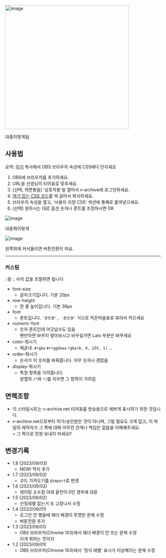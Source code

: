 <img width="400" alt="image" src="https://user-images.githubusercontent.com/5380174/264984078-5805cbf5-7e64-4a0e-a2c0-1d9656b84dd6.png">

대충이렇게됨.

## 사용법

요약: [이거](https://gist.githubusercontent.com/hibiyasleep/9e54a4aacb014faa3dc96cd78a1ad2cc/raw/index.css) 복사해서 OBS 브라우저 속성에 CSS에다 던지세요

1. OBS에 브라우저를 추가하세요.
2. URL을 선생님의 티어표로 맞추세요.
3. (선택, 하면좋음) '상호작용'을 열어서 v-archive에 로그인하세요.
4. [여기 있는 CSS 코드](https://gist.githubusercontent.com/hibiyasleep/9e54a4aacb014faa3dc96cd78a1ad2cc/raw/index.css)를 싹 긁어서 복사하세요.
5. 브라우저 속성을 열고, '사용자 지정 CSS' 섹션에 통째로 붙여넣으세요.
6. (선택) 원하시는 대로 옵션 숫자나 폰트를 조정하시면 OK

![image](https://user-images.githubusercontent.com/5380174/264958921-183b781b-373e-4f5d-aac8-ba2a37f2b5ae.png)

대충뭐이렇게

![image](https://user-images.githubusercontent.com/5380174/265020134-f799e0f6-6f75-43de-89be-4fa3c49f89eb.png)

왼쪽위에 커서올리면 버튼전환이 떠요.

---

### 커스텀
`:`랑 `;` 사이 값을 조절하면 됩니다.

- font-size
  - 글자크기입니다. 기본 20px
- row-height
  - 한 줄 높이입니다. 기본 36px
- font
  - 폰트입니다. `'폰트명', '폰트명'` 식으로 작은따옴표로 묶어서 적으세요
- numeric-font
  - 숫자 폰트인데 어긋날수도 있음  
    왠만하면 바꾸지 말아보시고 바꾸실거면 Lato 부분만 바꾸세요
- color-뭐시기
  - 제곧내. `#rgba` `#rrggbbaa` `rgba(0, 0, 255, 1)` …
- order-뭐시기
  - 순서가 이 숫자를 바꿔줍니다. 아무 숫자나 괜찮음
- display-뭐시기
  - 특정 항목을 가려줍니다.  
    양옆의 `/*`와 `*/`를 지우면 그 항목이 가려짐  

## 면책조항

* 이 스타일시트는 v-archive.net 티어표를 방송용으로 예쁘게 표시하기 위한 것입니다.
* v-archive.net으로부터 허가/승인받은 것이 아니며, 그럴 필요도 크게 없고, 이 파일의 제작자가 그 쪽에 대해 아무런 관계나 책임은 없음을 이해해주세요.  
  = 그 쪽으로 민원 보내지 마세요!!
  
## 변경기록

* 1.8 (2023/09/03)
  * NEW! 딱지 추가
* 1.7 (2023/09/02)
  * 코드 가져오기를 `@import`로 변경
* 1.6 (2023/09/02)
  * 레이팅 소수점 아래 끝전이 0인 경우에 대응
* 1.5 (2023/09/02)
  * 산정레벨 없는거 또 고장나서 수정
* 1.4 (2023/09/01)
  * 로그인 안 했을때 헤더 배경이 투명한 문제 수정
  * 버튼전환 추가
* 1.3 (2023/09/01)
  * OBS 브라우저(Chrome 103)에서 헤더 배경이 안 뜨는 문제 수정  
    이게 뭐하는 짓이지
* 1.2 (2023/09/01)
  * OBS 브라우저(Chrome 103)에서 '정식 레벨' 표시가 이상해지는 문제 수정 